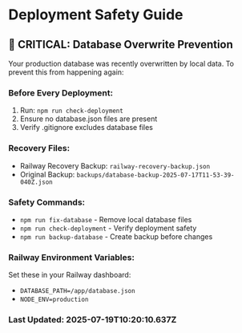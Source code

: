 # Deployment Safety Guide

## 🚨 CRITICAL: Database Overwrite Prevention

Your production database was recently overwritten by local data. To prevent this from happening again:

### Before Every Deployment:
1. Run: `npm run check-deployment`
2. Ensure no database.json files are present
3. Verify .gitignore excludes database files

### Recovery Files:
- Railway Recovery Backup: `railway-recovery-backup.json`
- Original Backup: `backups/database-backup-2025-07-17T11-53-39-040Z.json`

### Safety Commands:
- `npm run fix-database` - Remove local database files
- `npm run check-deployment` - Verify deployment safety
- `npm run backup-database` - Create backup before changes

### Railway Environment Variables:
Set these in your Railway dashboard:
- `DATABASE_PATH=/app/database.json`
- `NODE_ENV=production`

### Last Updated: 2025-07-19T10:20:10.637Z
